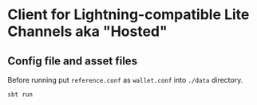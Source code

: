 # Client for Lightning-compatible Lite Channels aka "Hosted"

## Config file and asset files

Before running put `reference.conf` as `wallet.conf` into `./data` directory.

```
sbt run
```
